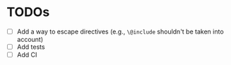 # TODOs
- [ ] Add a way to escape directives (e.g., `\@include` shouldn't be taken into account)
- [ ] Add tests
- [ ] Add CI
